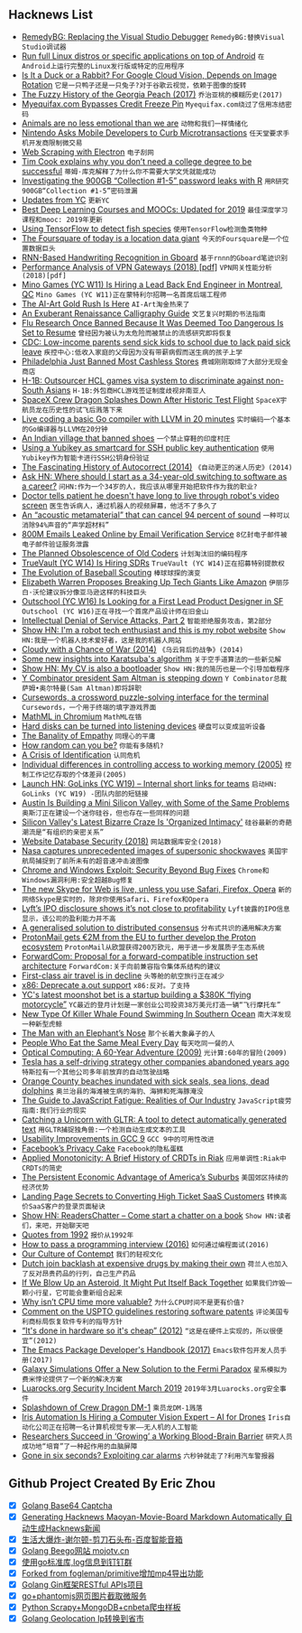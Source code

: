 ## Hacknews List


- [RemedyBG: Replacing the Visual Studio Debugger](https://remedybg.handmade.network)  `RemedyBG:替换Visual Studio调试器`
- [Run full Linux distros or specific applications on top of Android](https://github.com/CypherpunkArmory/UserLAnd)  `在Android上运行完整的Linux发行版或特定的应用程序`
- [Is It a Duck or a Rabbit? For Google Cloud Vision, Depends on Image Rotation](https://www.reddit.com/r/dataisbeautiful/comments/aydqig/is_it_a_duck_or_a_rabbit_for_google_cloud_vision/)  `它是一只鸭子还是一只兔子?对于谷歌云视觉，依赖于图像的旋转`
- [The Fuzzy History of the Georgia Peach (2017)](https://www.smithsonianmag.com/history/fuzzy-history-georgia-peach-180964490/?no-ist)  `乔治亚桃的模糊历史(2017)`
- [Myequifax.com Bypasses Credit Freeze Pin](https://krebsonsecurity.com/2019/03/myequifax-com-bypasses-credit-freeze-pin/)  `Myequifax.com绕过了信用冻结密码`
- [Animals are no less emotional than we are](https://www.nytimes.com/2019/03/08/opinion/sunday/emotions-animals-humans.html)  `动物和我们一样情绪化`
- [Nintendo Asks Mobile Developers to Curb Microtransactions](https://www.wsj.com/articles/nintendo-to-smartphone-gamers-dont-spend-too-much-on-us-11551864160)  `任天堂要求手机开发商限制微交易`
- [Web Scraping with Electron](https://en.jeffprod.com/blog/2019/web-scraping-with-electron/)  `电子刮网`
- [Tim Cook explains why you don’t need a college degree to be successful](https://www.businessinsider.com/apple-ceo-tim-cook-why-college-degree-isnt-necessary-2019-3)  `蒂姆·库克解释了为什么你不需要大学文凭就能成功`
- [Investigating the 900GB “Collection #1-5” password leaks with R](https://timogrossenbacher.ch/2019/03/big-data-journalism-with-spark-and-r/)  `用R研究900GB“Collection #1-5”密码泄漏`
- [Updates from YC](https://blog.ycombinator.com/updates-from-yc/)  `更新YC`
- [Best Deep Learning Courses and MOOCs: Updated for 2019](https://blog.floydhub.com/best-deep-learning-courses-updated-for-2019/)  `最佳深度学习课程和mooc: 2019年更新`
- [Using TensorFlow to detect fish species](https://medium.com/fishbrain/tensorflow-7c7b1b815bd8)  `使用TensorFlow检测鱼类物种`
- [The Foursquare of today is a location data giant](https://www.wired.com/story/you-may-have-forgotten-foursquare-it-didnt-forget-you/)  `今天的Foursquare是一个位置数据巨头`
- [RNN-Based Handwriting Recognition in Gboard](https://ai.googleblog.com/2019/03/rnn-based-handwriting-recognition-in.html)  `基于rnnn的Gboard笔迹识别`
- [Performance Analysis of VPN Gateways (2018) [pdf]](https://www.net.in.tum.de/fileadmin/bibtex/publications/theses/2018-pudelko-vpn-performance.pdf)  `VPN网关性能分析(2018)[pdf]`
- [Mino Games (YC W11) Is Hiring a Lead Back End Engineer in Montreal, QC](https://mino-games.workable.com/j/4B58AD66BE)  `Mino Games (YC W11)正在蒙特利尔招聘一名首席后端工程师`
- [The AI-Art Gold Rush Is Here](https://www.theatlantic.com/technology/archive/2019/03/ai-created-art-invades-chelsea-gallery-scene/584134/)  `AI-Art淘金热来了`
- [An Exuberant Renaissance Calligraphy Guide](https://www.atlasobscura.com/articles/illluminated-manuscript-calligraphy-guide)  `文艺复兴时期的书法指南`
- [Flu Research Once Banned Because It Was Deemed Too Dangerous Is Set to Resume](https://weather.com/health/cold-flu/news/2019-03-05-flu-research-banned-too-dangerous-to-resume)  `曾经因为被认为太危险而被禁止的流感研究即将恢复`
- [CDC: Low-income parents send sick kids to school due to lack paid sick leave](https://www.cdc.gov/mmwr/volumes/68/wr/mm6809a1.htm)  `疾控中心:低收入家庭的父母因为没有带薪病假而送生病的孩子上学`
- [Philadelphia Just Banned Most Cashless Stores](https://gizmodo.com/philadelphia-just-banned-most-cashless-stores-a-first-1833145078)  `费城刚刚取缔了大部分无现金商店`
- [H-1B: Outsourcer HCL games visa system to discriminate against non-South Asians](https://www.mercurynews.com/2019/03/08/h-1b-outsourcing-giant-games-visa-system-to-discriminate-against-non-south-asians-in-hiring-lawsuit-claims/)  `H-1B:外包商HCL游戏签证制度歧视非南亚人`
- [SpaceX Crew Dragon Splashes Down After Historic Test Flight](https://www.scientificamerican.com/article/spacex-crew-dragon-splashes-down-after-historic-test-flight/)  `SpaceX宇航员龙在历史性的试飞后溅落下来`
- [Live coding a basic Go compiler with LLVM in 20 minutes](https://github.com/pwaller/go2ll-talk)  `实时编码一个基本的Go编译器与LLVM在20分钟`
- [An Indian village that banned shoes](http://www.bbc.com/travel/story/20190307-the-tiny-indian-village-that-banned-shoes)  `一个禁止穿鞋的印度村庄`
- [Using a Yubikey as smartcard for SSH public key authentication](http://undeadly.org/cgi?action=article;sid=20190302235509)  `使用Yubikey作为智能卡进行SSH公钥身份验证`
- [The Fascinating History of Autocorrect (2014)](http://www.wired.com/2014/07/history-of-autocorrect/)  `《自动更正的迷人历史》(2014)`
- [Ask HN: Where should I start as a 34-year-old switching to software as a career?](item?id=19343521)  `问HN:作为一个34岁的人，我应该从哪里开始把软件作为我的职业?`
- [Doctor tells patient he doesn&#39;t have long to live through robot&#39;s video screen](http://www.ktvu.com/news/doctor-tells-patient-he-doesn-t-have-long-to-live-through-hospital-robot-s-video-screen)  `医生告诉病人，通过机器人的视频屏幕，他活不了多久了`
- [An “acoustic metamaterial” that can cancel 94 percent of sound](https://www.bu.edu/research/articles/researchers-develop-acoustic-metamaterial-noise-cancellation-device/)  `一种可以消除94%声音的“声学超材料”`
- [800M Emails Leaked Online by Email Verification Service](https://securitydiscovery.com/800-million-emails-leaked-online-by-email-verification-service/)  `8亿封电子邮件被电子邮件验证服务泄露`
- [The Planned Obsolescence of Old Coders](https://onezero.medium.com/ctrl-alt-delete-the-planned-obsolescence-of-old-coders-9c5f440ee68)  `计划淘汰旧的编码程序`
- [TrueVault (YC W14) Is Hiring SDRs](item?id=19343717)  `TrueVault (YC W14)正在招募特别提款权`
- [The Evolution of Baseball Scouting](https://www.theringer.com/mlb/2019/3/8/18255453/cincinnati-reds-scouting-reports-series-part-3)  `棒球球探的演变`
- [Elizabeth Warren Proposes Breaking Up Tech Giants Like Amazon](https://www.nytimes.com/2019/03/08/us/politics/elizabeth-warren-amazon.html)  `伊丽莎白·沃伦建议拆分像亚马逊这样的科技巨头`
- [Outschool (YC W16) Is Looking for a First Lead Product Designer in SF](https://jobs.lever.co/outschool/8ff148e9-6b6a-4975-a8b6-33a7e4ccd2fc)  `Outschool (YC W16)正在寻找一个首席产品设计师在旧金山`
- [Intellectual Denial of Service Attacks, Part 2](https://techiavellian.com/the-map-to-nowhere)  `智能拒绝服务攻击，第2部分`
- [Show HN: I&#39;m a robot tech enthusiast and this is my robot website](https://www.personalrobots.biz/)  `Show HN:我是一个机器人技术爱好者，这是我的机器人网站`
- [Cloudy with a Chance of War (2014)](http://nautil.us/issue/70/variables/cloudy-with-a-chance-of-war-rp)  `《乌云背后的战争》(2014)`
- [Some new insights into Karatsuba&#39;s algorithm](https://arxiv.org/abs/1902.08982)  `关于空手道算法的一些新见解`
- [Show HN: My CV is also a bootloader](https://github.com/pjimenezmateo/curriculum-bootloader#)  `Show HN:我的简历也是一个引导加载程序`
- [Y Combinator president Sam Altman is stepping down](https://techcrunch.com/2019/03/08/y-combinator-president-sam-altman-is-stepping-down-amid-a-series-of-changes-at-the-accelerator/)  `Y Combinator总裁萨姆•奥尔特曼(Sam Altman)即将辞职`
- [Cursewords, a crossword puzzle-solving interface for the terminal](https://parkerhiggins.net/2019/03/cursewords-crossword-puzzle-solving-interface-terminal/)  `Cursewords，一个用于终端的填字游戏界面`
- [MathML in Chromium](https://mathml.igalia.com/news/2019/02/12/launch-of-the-project/)  `MathML在铬`
- [Hard disks can be turned into listening devices](https://www.theregister.co.uk/2019/03/07/hard_drive_eavesdropping/)  `硬盘可以变成监听设备`
- [The Banality of Empathy](https://www.nybooks.com/daily/2019/03/02/the-banality-of-empathy/)  `同理心的平庸`
- [How random can you be?](https://www.expunctis.com/2019/03/07/Not-so-random.html)  `你能有多随机?`
- [A Crisis of Identification](https://inference-review.com/article/a-crisis-of-identification)  `认同危机`
- [Individual differences in controlling access to working memory (2005)](https://www.nature.com/articles/nature04171)  `控制工作记忆存取的个体差异(2005)`
- [Launch HN: GoLinks (YC W19) – Internal short links for teams](item?id=19340316)  `启动HN: GoLinks (YC W19) -团队内部的短链接`
- [Austin Is Building a Mini Silicon Valley, with Some of the Same Problems](https://www.bloomberg.com/news/articles/2019-03-08/austin-is-building-a-mini-silicon-valley-with-some-of-the-same-problems)  `奥斯汀正在建设一个迷你硅谷，但也存在一些同样的问题`
- [Silicon Valley&#39;s Latest Bizarre Craze Is &#39;Organized Intimacy&#39;](https://www.vice.com/en_us/article/7xnmme/sf-bay-area-scene-intimacy-party)  `硅谷最新的奇葩潮流是“有组织的亲密关系”`
- [Website Database Security (2018)](https://int64software.com/blog/2018/11/21/hardening-website-security-part-3-website-database-security/)  `网站数据库安全(2018)`
- [Nasa captures unprecedented images of supersonic shockwaves](https://phys.org/news/2019-03-nasa-captures-unprecedented-images-supersonic.html)  `美国宇航局捕捉到了前所未有的超音速冲击波图像`
- [Chrome and Windows Exploit: Security Beyond Bug Fixes](https://alexgaynor.net/2019/mar/07/chrome-windows-exploit-security-beyond-bugfixes/)  `Chrome和Windows漏洞利用:安全超越Bug修复`
- [The new Skype for Web is live, unless you use Safari, Firefox, Opera](https://www.theverge.com/2019/3/8/18255848/skype-for-web-hd-video-calling-recording-search-gallery-chrome-edge)  `新的网络Skype是实时的，除非你使用Safari、Firefox和Opera`
- [Lyft’s IPO disclosure shows it’s not close to profitability](https://www.latimes.com/business/hiltzik/la-fi-hiltzik-lyft-ipo-disclosure-20190307-story.html)  `Lyft披露的IPO信息显示，该公司的盈利能力并不高`
- [A generalised solution to distributed consensus](https://blog.acolyer.org/2019/03/08/a-generalised-solution-to-distributed-consensus/)  `分布式共识的通用解决方案`
- [ProtonMail gets €2M from the EU to further develop the Proton ecosystem](https://protonmail.com/blog/eu-funding/)  `ProtonMail从欧盟获得200万欧元，用于进一步发展质子生态系统`
- [ForwardCom: Proposal for a forward-compatible instruction set architecture](http://www.forwardcom.info)  `ForwardCom:关于向前兼容指令集体系结构的建议`
- [First-class air travel is in decline](https://www.economist.com/international/2019/03/09/first-class-air-travel-is-in-decline)  `头等舱的航空旅行正在减少`
- [x86: Deprecate a.out support](https://git.kernel.org/pub/scm/linux/kernel/git/torvalds/linux.git/commit/?id=eac616557050737a8d6ef6fe0322d0980ff0ffde)  `x86:反对。了支持`
- [YC&#39;s latest moonshot bet is a startup building a $380K “flying motorcycle”](https://techcrunch.com/2019/03/07/ycs-latest-moonshot-bet-is-a-startup-building-a-380k-flying-motorcycle/)  `YC最近的登月计划是一家创业公司投资38万美元打造一辆“飞行摩托车”`
- [New Type Of Killer Whale Found Swimming In Southern Ocean](https://www.npr.org/2019/03/07/701101633/new-whale-species)  `南大洋发现一种新型虎鲸`
- [The Man with an Elephant’s Nose](https://earlymodernmedicine.com/the-man-with-an-elephants-nose/)  `那个长着大象鼻子的人`
- [People Who Eat the Same Meal Every Day](https://www.theatlantic.com/family/archive/2019/03/eating-the-same-thing-lunch-meal/584347/)  `每天吃同一餐的人`
- [Optical Computing: A 60-Year Adventure (2009)](https://www.hindawi.com/journals/aot/2010/372652/)  `光计算:60年的冒险(2009)`
- [Tesla has a self-driving strategy other companies abandoned years ago](https://arstechnica.com/cars/2019/03/teslas-self-driving-strategy-is-outdated-and-possibly-dangerous/)  `特斯拉有一个其他公司多年前放弃的自动驾驶战略`
- [Orange County beaches inundated with sick seals, sea lions, dead dolphins](https://www.latimes.com/local/lanow/la-me-ln-pmmc-rescued-animals-20190308-story.html)  `奥兰治县的海滩被生病的海豹、海狮和死海豚淹没`
- [The Guide to JavaScript Fatigue: Realities of Our Industry](https://lucasfcosta.com/2017/07/17/The-Ultimate-Guide-to-JavaScript-Fatigue.html)  `JavaScript疲劳指南:我们行业的现实`
- [Catching a Unicorn with GLTR: A tool to detect automatically generated text](http://gltr.io/)  `用GLTR捕捉独角兽:一个检测自动生成文本的工具`
- [Usability Improvements in GCC 9](https://developers.redhat.com/blog/2019/03/08/usability-improvements-in-gcc-9/)  `GCC 9中的可用性改进`
- [Facebook’s Privacy Cake](https://stratechery.com/2019/facebooks-privacy-cake/)  `Facebook的隐私蛋糕`
- [Applied Monotonicity: A Brief History of CRDTs in Riak](http://christophermeiklejohn.com/erlang/lasp/2019/03/08/monotonicity.html)  `应用单调性:Riak中CRDTs的简史`
- [The Persistent Economic Advantage of America’s Suburbs](https://www.citylab.com/life/2019/03/cities-economic-performance-data-suburbs-urban-research/584284/)  `美国郊区持续的经济优势`
- [Landing Page Secrets to Converting High Ticket SaaS Customers](https://www.cortes.design/post/high-ticket-saas)  `转换高价SaaS客户的登录页面秘诀`
- [Show HN: ReadersChatter – Come start a chatter on a book](https://readerschatter.com/)  `Show HN:读者们，来吧，开始聊天吧`
- [Quotes from 1992](https://apenwarr.ca/log/20190207)  `报价从1992年`
- [How to pass a programming interview (2016)](https://triplebyte.com/blog/how-to-pass-a-programming-interview)  `如何通过编程面试(2016)`
- [Our Culture of Contempt](https://www.nytimes.com/2019/03/02/opinion/sunday/political-polarization.html)  `我们的轻视文化`
- [Dutch join backlash at expensive drugs by making their own](https://www.reuters.com/article/us-netherlands-pharmaceuticals-insight-idUSKCN1QP0M4)  `荷兰人也加入了反对昂贵药品的行列，自己生产药品`
- [If We Blow Up an Asteroid, It Might Put Itself Back Together](https://www.nytimes.com/2019/03/08/science/asteroids-nuclear-weapons.html)  `如果我们炸毁一颗小行星，它可能会重新组合起来`
- [Why isn’t CPU time more valuable?](https://www.johndcook.com/blog/2019/03/07/cpu-time/)  `为什么CPU时间不是更有价值?`
- [Comment on the USPTO guidelines restoring software patents](https://www.uspto.gov/patent/laws-and-regulations/comments-public/comments-2019-revised-subject-matter-eligibility)  `评论美国专利商标局恢复软件专利的指导方针`
- [“It&#39;s done in hardware so it&#39;s cheap” (2012)](http://www.yosefk.com/blog/its-done-in-hardware-so-its-cheap.html)  `“这是在硬件上实现的，所以很便宜”(2012)`
- [The Emacs Package Developer&#39;s Handbook (2017)](https://alphapapa.github.io/emacs-package-dev-handbook/)  `Emacs软件包开发人员手册(2017)`
- [Galaxy Simulations Offer a New Solution to the Fermi Paradox](https://www.quantamagazine.org/galaxy-simulations-offer-a-new-solution-to-the-fermi-paradox-20190307/)  `星系模拟为费米悖论提供了一个新的解决方案`
- [Luarocks.org Security Incident March 2019](https://luarocks.org/security-incident-march-2019)  `2019年3月Luarocks.org安全事件`
- [Splashdown of Crew Dragon DM-1](https://twitter.com/Commercial_Crew/status/1104015953531203584)  `乘员龙DM-1溅落`
- [Iris Automation Is Hiring a Computer Vision Expert – AI for Drones](http://www.irisonboard.com/careers/)  `Iris自动化公司正在招聘一名计算机视觉专家——无人机的人工智能`
- [Researchers Succeed in ‘Growing’ a Working Blood-Brain Barrier](https://www.bbrfoundation.org/content/using-stem-cell-technology-researchers-succeed-growing-working-blood-brain-barrier)  `研究人员成功地“培育”了一种起作用的血脑屏障`
- [Gone in six seconds? Exploiting car alarms](https://www.pentestpartners.com/security-blog/gone-in-six-seconds-exploiting-car-alarms/)  `六秒钟就走了?利用汽车警报器`

## Github Project Created By Eric Zhou

- [x] [Golang Base64 Captcha](https://github.com/mojocn/base64Captcha)
- [x] [Generating Hacknews Maoyan-Movie-Board Markdown Automatically 自动生成Hacknews新闻](https://github.com/dejavuzhou/md-genie)
- [x] [生活大爆炸-谢尔顿-剪刀石头布-百度智能音箱](https://github.com/mojocn/dueros-bang-game)
- [x] [Golang Beego网站 mojotv.cn](https://github.com/mojocn/www.mojotv.cn)
- [x] [使用go标准库,log信息到钉钉群](https://github.com/mojocn/dooger)
- [x] [Forked from fogleman/primitive增加mp4导出功能](https://github.com/mojocn/primitive)
- [x] [Golang Gin框架RESTful APIs项目](https://github.com/JJJJJJJerk/ezier-golang-web-api-framework)
- [x] [go+phantomjs网页图片截取微服务](https://github.com/mojocn/screen_shot)
- [x] [Python Scrapy+MongoDB+cnbeta爬虫样板](https://github.com/mojocn/scrapy_mongodb_boilerplate_cnbeta)
- [x] [Golang Geolocation Ip转换到省市](https://github.com/mojocn/ip2location)